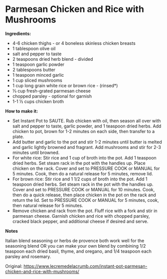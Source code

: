 # Parmesan Chicken and Rice with Mushrooms

**Ingredients:**

* 4-6 chicken thighs - or 4 boneless skinless chicken breasts
* 1 tablespoon olive oil
* salt and pepper to taste
* 2 teaspoons dried herb blend - divided
* 1 teaspoon garlic powder
* 2 tablespoons butter
* 1 teaspoon minced garlic
* 1 cup sliced mushrooms
* 1 cup long grain white rice or brown rice - (rinsed*)
* ⅓ cup fresh-grated parmesan cheese
* chopped parsley - optional for garnish
* 1-1 ½ cups chicken broth

**How to make it:**

* Set Instant Pot to SAUTE. Rub chicken with oil, then season all over with salt and pepper to taste, garlic powder, and 1 teaspoon dried herbs. Add chicken to pot, brown for 1-2 minutes on each side, then transfer to a plate.
* Add butter and garlic to the pot and stir 1-2 minutes until butter is melted and garlic lightly browned and fragrant. Add mushrooms and stir for 2-3 minutes until browned.
* For white rice: Stir rice and 1 cup of broth into the pot. Add 1 teaspoon dried herbs. Set steam rack in the pot with the handles up. Place chicken on the rack. Cover and set to PRESSURE COOK or MANUAL for 5 minutes. Cook, then do a natural release for 5 minutes, remove lid.
* For brown rice: Stir rice and 1 1/2 cups of broth into the pot. Add 1 teaspoon dried herbs. Set steam rack in the pot with the handles up.  Cover and set to PRESSURE COOK or MANUAL for 10 minutes. Cook, then do a quick release, then place chicken in the pot on the rack and return the lid. Set to PRESSURE COOK or MANUAL for 5 minutes, cook, then natural release for 5 minutes.
* Remove chicken and rack from the pot. Fluff rice with a fork and stir in parmesan cheese. Garnish chicken and rice with chopped parsley, cracked black pepper, and additional cheese if desired and serve.

**Notes**

Italian blend seasoning or herbs de provence both work well for the seasoning blend OR you can make your own blend by combining 1/2 teaspoon each dried basil, thyme, and oregano, and 1/4 teaspoon each parsley and rosemary.


Original: https://www.lecremedelacrumb.com/instant-pot-parmesan-chicken-and-rice-with-mushrooms/
